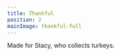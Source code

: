 ```yaml
---
title: Thankful
position: 2
mainImage: thankful-full
---
```


Made for Stacy, who collects turkeys.
